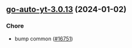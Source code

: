 

## [go-auto-yt-3.0.13](https://github.com/truecharts/charts/compare/go-auto-yt-3.0.12...go-auto-yt-3.0.13) (2024-01-02)

### Chore



- bump common ([#16751](https://github.com/truecharts/charts/issues/16751))